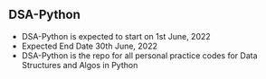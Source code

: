## DSA-Python
* DSA-Python is expected to start on 1st June, 2022
* Expected End Date 30th June, 2022
* DSA-Python is the repo for all personal practice codes for Data Structures and Algos in Python
